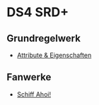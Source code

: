 # DS4 SRD+

## Grundregelwerk

- [Attribute & Eigenschaften](grw/charaktere-attribute-eigenschaften.html)

## Fanwerke

- [Schiff Ahoi!](schiff-ahoi/schiff-ahoi.html)